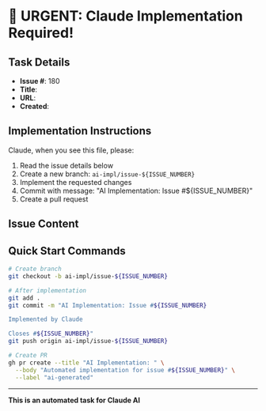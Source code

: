 # 🚨 URGENT: Claude Implementation Required!

## Task Details
- **Issue #**: 180
- **Title**: 
- **URL**: 
- **Created**: 

## Implementation Instructions

Claude, when you see this file, please:

1. Read the issue details below
2. Create a new branch: `ai-impl/issue-${ISSUE_NUMBER}`
3. Implement the requested changes
4. Commit with message: "AI Implementation: Issue #${ISSUE_NUMBER}"
5. Create a pull request

## Issue Content



## Quick Start Commands

```bash
# Create branch
git checkout -b ai-impl/issue-${ISSUE_NUMBER}

# After implementation
git add .
git commit -m "AI Implementation: Issue #${ISSUE_NUMBER}

Implemented by Claude

Closes #${ISSUE_NUMBER}"
git push origin ai-impl/issue-${ISSUE_NUMBER}

# Create PR
gh pr create --title "AI Implementation: " \
  --body "Automated implementation for issue #${ISSUE_NUMBER}" \
  --label "ai-generated"
```

---
**This is an automated task for Claude AI**
